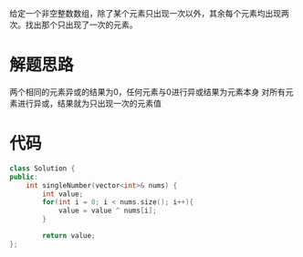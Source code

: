 给定一个非空整数数组，除了某个元素只出现一次以外，其余每个元素均出现两次。找出那个只出现了一次的元素。

# 解题思路
两个相同的元素异或的结果为0，任何元素与0进行异或结果为元素本身
对所有元素进行异或，结果就为只出现一次的元素值

# 代码
```c++
class Solution {
public:
    int singleNumber(vector<int>& nums) {
        int value;
        for(int i = 0; i < nums.size(); i++){
            value = value ^ nums[i];
        }

        return value;
};
```
